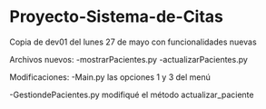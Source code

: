 # Proyecto-Sistema-de-Citas

Copia de dev01 del lunes 27 de mayo con funcionalidades nuevas

Archivos nuevos:
-mostrarPacientes.py
-actualizarPacientes.py

Modificaciones:
-Main.py
las opciones 1 y 3 del menú

-GestiondePacientes.py
modifiqué el método actualizar_paciente

